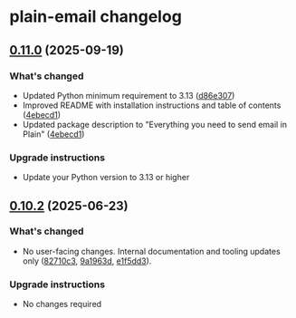# plain-email changelog

## [0.11.0](https://github.com/dropseed/plain/releases/plain-email@0.11.0) (2025-09-19)

### What's changed

- Updated Python minimum requirement to 3.13 ([d86e307](https://github.com/dropseed/plain/commit/d86e307))
- Improved README with installation instructions and table of contents ([4ebecd1](https://github.com/dropseed/plain/commit/4ebecd1))
- Updated package description to "Everything you need to send email in Plain" ([4ebecd1](https://github.com/dropseed/plain/commit/4ebecd1))

### Upgrade instructions

- Update your Python version to 3.13 or higher

## [0.10.2](https://github.com/dropseed/plain/releases/plain-email@0.10.2) (2025-06-23)

### What's changed

- No user-facing changes. Internal documentation and tooling updates only ([82710c3](https://github.com/dropseed/plain/commit/82710c3), [9a1963d](https://github.com/dropseed/plain/commit/9a1963d), [e1f5dd3](https://github.com/dropseed/plain/commit/e1f5dd3)).

### Upgrade instructions

- No changes required
